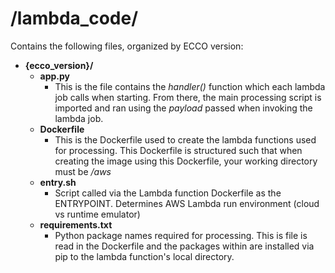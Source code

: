 # **/lambda_code/**
Contains the following files, organized by ECCO version:
- **{ecco_version}/**
  - **app.py**
    - This is the file contains the *handler()* function which each lambda job calls when starting. From there, the main processing script is imported and ran using the *payload* passed when invoking the lambda job.
  - **Dockerfile**
    - This is the Dockerfile used to create the lambda functions used for processing. This Dockerfile is structured such that when creating the image using this Dockerfile, your working directory must be */aws*
  - **entry.sh**
    - Script called via the Lambda function Dockerfile as the ENTRYPOINT. Determines AWS Lambda run environment (cloud vs runtime emulator)
  - **requirements.txt**
    - Python package names required for processing. This is file is read in the Dockerfile and the packages within are installed via pip to the lambda function's local directory.